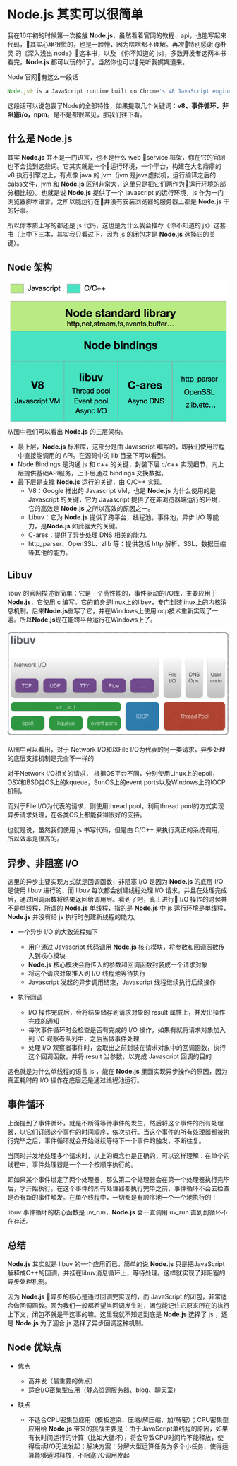 # Node.js 其实可以很简单
我在16年初的时候第一次接触 **Node.js**，虽然看着官网的教程、api，也能写起来代码，其实心里很慌的，也是一脸懵，因为啥啥都不理解。再次特别感谢 @朴灵 的《深入浅出 node》这本书，以及 《你不知道的 js》，多数开发者这两本书看完，**Node.js** 都可以玩的6了。当然你也可以先听我娓娓道来。

Node 官网有这么一段话
```javascript
Node.js® is a JavaScript runtime built on Chrome's V8 JavaScript engine. Node.js uses an event-driven, non-blocking I/O model that makes it lightweight and efficient. Node.js' package ecosystem, npm, is the largest ecosystem of open source libraries in the world.
```
这段话可以说包裹了Node的全部特性，如果提取几个关键词：**v8、事件循环、非阻塞i/o，npm**。是不是都很常见，那我们往下看。

## 什么是 Node.js
其实 **Node.js** 并不是一门语言，也不是什么 web service 框架，你在它的官网也不会找到这些词。它其实就是一个运行环境，一个平台，构建在大名鼎鼎的 v8 执行引擎之上，有点像 java 的 jvm（jvm 是java虚拟机，运行编译之后的calss文件，jvm 和 **Node.js** 区别非常大，这里只是把它们两作为运行环境的部分相比较）。也就是说 **Node.js** 提供了一个 javascript 的运行环境，js 作为一门浏览器脚本语言，之所以能运行在并没有安装浏览器的服务器上都是 **Node.js** 干的好事。

所以你本质上写的都还是 js 代码，这也是为什么我会推荐《你不知道的 js》这套书（上中下三本，其实我只看过下，因为 js 的闭包才是 **Node.js** 选择它的关键）。

## Node 架构

![node framework](../public/img/node-framework.jpeg)
从图中我们可以看出 **Node.js** 的三层架构。

* 最上层，**Node.js** 标准库，这部分是由 Javascript 编写的，即我们使用过程中直接能调用的 API。在源码中的 lib 目录下可以看到。
* Node Bindings 是沟通 js 和 c++ 的关键，封装下层 c/c++ 实现细节，向上层提供基础API服务，上下层通过 bindings 交换数据。
* 最下层是支撑 **Node.js** 运行的关键，由 C/C++ 实现。
    * V8：Google 推出的 Javascript VM，也是 **Node.js** 为什么使用的是 Javascript 的关键，它为 Javascript 提供了在非浏览器端运行的环境，它的高效是 **Node.js** 之所以高效的原因之一。
    * Libuv：它为 **Node.js** 提供了跨平台，线程池，事件池，异步 I/O 等能力，是**Node.js** 如此强大的关键。
    * C-ares：提供了异步处理 DNS 相关的能力。
    * http_parser、OpenSSL、zlib 等：提供包括 http 解析、SSL、数据压缩等其他的能力。

## Libuv

libuv 的官网描述很简单：它是一个高性能的，事件驱动的I/O库，主要应用于 **Node.js**，它使用 c 编写。它的前身是linux上的libev，专门封装linux上的内核消息机制。后来**Node.js**重写了它，并在Windows上使用iocp技术重新实现了一遍。所以**Node.js**现在能跨平台运行在Windows上了。

![libuv framework](../public/img/libuv-framework.png)

从图中可以看出，对于 Network I/O和以File I/O为代表的另一类请求，异步处理的底层支撑机制是完全不一样的

对于Network I/O相关的请求， 根据OS平台不同，分别使用Linux上的epoll，OSX和BSD类OS上的kqueue，SunOS上的event ports以及Windows上的IOCP机制。

而对于File I/O为代表的请求，则使用thread pool。利用thread pool的方式实现异步请求处理，在各类OS上都能获得很好的支持。

也就是说，虽然我们使用 js 书写代码，但是由 C/C++ 来执行真正的系统调用，所以效率是很高的。

## 异步、非阻塞 I/O
这里的异步主要实现方式就是回调函数，非阻塞 I/O 是因为 **Node.js** 的底层 I/O 是使用 libuv 进行的，而 libuv 每次都会创建线程处理 I/O 请求，并且在处理完成后，通过回调函数将结果返回给调用层。看到了吧，真正进行 I/O 操作的时候并不是单线程，所谓的 **Node.js** 单线程，指的是 **Node.js** 中 js 运行环境是单线程，**Node.js** 并没有给 js 执行时创建新线程的能力。

* 一个异步 I/O 的大致流程如下
    * 用户通过 Javascript 代码调用 **Node.js** 核心模块，将参数和回调函数传入到核心模块
    * **Node.js** 核心模块会将传入的参数和回调函数封装成一个请求对象
    * 将这个请求对象推入到 I/O 线程池等待执行
    * Javascript 发起的异步调用结束，Javascript 线程继续执行后续操作

* 执行回调
    * I/O 操作完成后，会将结果储存到请求对象的 result 属性上，并发出操作完成的通知
    * 每次事件循环时会检查是否有完成的 I/O 操作，如果有就将请求对象加入到 I/O 观察者队列中，之后当做事件处理
    * 处理 I/O 观察者事件时，会取出之前封装在请求对象中的回调函数，执行这个回调函数，并将 result 当参数，以完成 Javascript 回调的目的

这也就是为什么单线程的语言 js ，能在 **Node.js** 里面实现异步操作的原因，因为真正耗时的 I/O 操作在底层还是通过线程池运行。

## 事件循环
上面提到了事件循环，就是不断得等待事件的发生，然后将这个事件的所有处理器，以它们订阅这个事件的时间顺序，依次执行。当这个事件的所有处理器都被执行完毕之后，事件循环就会开始继续等待下一个事件的触发，不断往复。

当同时并发地处理多个请求时，以上的概念也是正确的，可以这样理解：在单个的线程中，事件处理器是一个一个按顺序执行的。

即如果某个事件绑定了两个处理器，那么第二个处理器会在第一个处理器执行完毕后，才开始执行。在这个事件的所有处理器都执行完毕之前，事件循环不会去检查是否有新的事件触发。在单个线程中，一切都是有顺序地一个一个地执行的！

libuv 事件循环的核心函数是 uv_run，**Node.js** 会一直调用 uv_run 直到到循环不在存活。

## 总结
**Node.js** 其实就是 libuv 的一个应用而已。简单的说 **Node.js** 只是把JavaScript解释成C++的回调，并挂在libuv消息循环上，等待处理。这样就实现了非阻塞的异步处理机制。

因为 **Node.js** 异步的核心是通过回调完实现的，而 JavaScript 的闭包，非常适合做回调函数。因为我们一般都希望当回调发生时，闭包能记住它原来所在的执行上下文，闭包不就是干这事的嘛。这里我就不知道到底是 **Node.js** 选择了 js ，还是 **Node.js** 为了迎合 js 选择了异步回调这种机制。

## Node 优缺点

* 优点
    * 高并发（最重要的优点）
    * 适合I/O密集型应用（静态资源服务器、blog、聊天室）

* 缺点
    * 不适合CPU密集型应用（模板渲染、压缩/解压缩、加/解密）；CPU密集型应用给 **Node.js** 带来的挑战主要是：由于JavaScript单线程的原因，如果有长时间运行的计算（比如大循坏），将会导致CPU时间片不能释放，使得后续I/O无法发起；解决方案：分解大型运算任务为多个小任务，使得运算能够适时释放，不阻塞I/O调用发起
